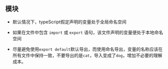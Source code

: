 ## 模块
- 默认情况下，typeScript假定声明的变量处于全局命名空间
- 如果在文件中包含 `import` 或 `export` 语句，该文件声明的变量便处于本地命名空间

- 尽量避免使用`export default`默认导出，而使用命名导出，变量的名称应该在所有文件中保持一致，不要导出的是`cat`，导入变成了`dog`，增加不必要的理解成本。
